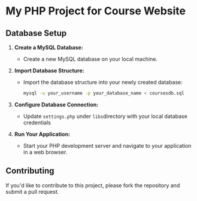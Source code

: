 # My PHP Project for Course Website

## Database Setup

1. **Create a MySQL Database:**
   - Create a new MySQL database on your local machine.

2. **Import Database Structure:**
   - Import the database structure into your newly created database:
     ```bash
     mysql -u your_username -p your_database_name < coursesdb.sql
     ```

3. **Configure Database Connection:**
   - Update `settings.php` under `libs`directory with your local database credentials
     

4. **Run Your Application:**
   - Start your PHP development server and navigate to your application in a web browser.

## Contributing

If you'd like to contribute to this project, please fork the repository and submit a pull request.
